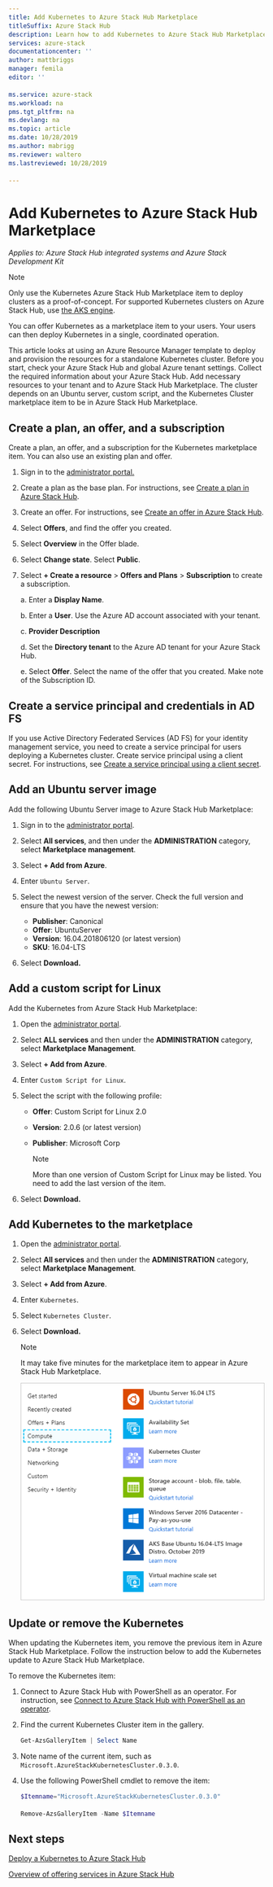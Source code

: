 ```yaml
---
title: Add Kubernetes to Azure Stack Hub Marketplace
titleSuffix: Azure Stack Hub
description: Learn how to add Kubernetes to Azure Stack Hub Marketplace.
services: azure-stack
documentationcenter: ''
author: mattbriggs
manager: femila
editor: ''

ms.service: azure-stack
ms.workload: na
pms.tgt_pltfrm: na
ms.devlang: na
ms.topic: article
ms.date: 10/28/2019
ms.author: mabrigg
ms.reviewer: waltero
ms.lastreviewed: 10/28/2019

---
```


# Add Kubernetes to Azure Stack Hub Marketplace

*Applies to: Azure Stack Hub integrated systems and Azure Stack Development Kit*

> [!note]  
> Only use the Kubernetes Azure Stack Hub Marketplace item to deploy clusters as a proof-of-concept. For supported Kubernetes clusters on Azure Stack Hub, use [the AKS engine](azure-stack-aks-engine.md).

You can offer Kubernetes as a marketplace item to your users. Your users can then deploy Kubernetes in a single, coordinated operation.

This article looks at using an Azure Resource Manager template to deploy and provision the resources for a standalone Kubernetes cluster. Before you start, check your Azure Stack Hub and global Azure tenant settings. Collect the required information about your Azure Stack Hub. Add necessary resources to your tenant and to Azure Stack Hub Marketplace. The cluster depends on an Ubuntu server, custom script, and the Kubernetes Cluster marketplace item to be in Azure Stack Hub Marketplace.

## Create a plan, an offer, and a subscription

Create a plan, an offer, and a subscription for the Kubernetes marketplace item. You can also use an existing plan and offer.

1. Sign in to the [administrator portal.](https://adminportal.local.azurestack.external)

1. Create a plan as the base plan. For instructions, see [Create a plan in Azure Stack Hub](azure-stack-create-plan.md).

1. Create an offer. For instructions, see [Create an offer in Azure Stack Hub](azure-stack-create-offer.md).

1. Select **Offers**, and find the offer you created.

1. Select **Overview** in the Offer blade.

1. Select **Change state**. Select **Public**.

1. Select **+ Create a resource** > **Offers and Plans** > **Subscription** to create a subscription.

    a. Enter a **Display Name**.

    b. Enter a **User**. Use the Azure AD account associated with your tenant.

    c. **Provider Description**

    d. Set the **Directory tenant** to the Azure AD tenant for your Azure Stack Hub. 

    e. Select **Offer**. Select the name of the offer that you created. Make note of the Subscription ID.

## Create a service principal and credentials in AD FS

If you use Active Directory Federated Services (AD FS) for your identity management service, you need to create a service principal for users deploying a Kubernetes cluster. Create service principal using a client secret. For instructions, see [Create a service principal using a client secret](azure-stack-create-service-principals.md#create-a-service-principal-that-uses-client-secret-credentials).

## Add an Ubuntu server image

Add the following Ubuntu Server image to Azure Stack Hub Marketplace:

1. Sign in to the [administrator portal](https://adminportal.local.azurestack.external).

1. Select **All services**, and then under the **ADMINISTRATION** category, select **Marketplace management**.

1. Select **+ Add from Azure**.

1. Enter `Ubuntu Server`.

1. Select the newest version of the server. Check the full version and ensure that you have the newest version:
    - **Publisher**: Canonical
    - **Offer**: UbuntuServer
    - **Version**: 16.04.201806120 (or latest version)
    - **SKU**: 16.04-LTS

1. Select **Download.**

## Add a custom script for Linux

Add the Kubernetes from Azure Stack Hub Marketplace:

1. Open the [administrator portal](https://adminportal.local.azurestack.external).

1. Select **ALL services** and then under the **ADMINISTRATION** category, select **Marketplace Management**.

1. Select **+ Add from Azure**.

1. Enter `Custom Script for Linux`.

1. Select the script with the following profile:
   - **Offer**: Custom Script for Linux 2.0
   - **Version**: 2.0.6 (or latest version)
   - **Publisher**: Microsoft Corp

     > [!Note]  
     > More than one version of Custom Script for Linux may be listed. You need to add the last version of the item.

1. Select **Download.**

## Add Kubernetes to the marketplace

1. Open the [administrator portal](https://adminportal.local.azurestack.external).

1. Select **All services** and then under the **ADMINISTRATION** category, select **Marketplace Management**.

1. Select **+ Add from Azure**.

1. Enter `Kubernetes`.

1. Select `Kubernetes Cluster`.

1. Select **Download.**

    > [!note]  
    > It may take five minutes for the marketplace item to appear in Azure Stack Hub Marketplace.

    ![Kubernetes item in Azure Stack Hub Marketplace](../user/media/azure-stack-solution-template-kubernetes-deploy/marketplaceitem.png)

## Update or remove the Kubernetes

When updating the Kubernetes item, you remove the previous item in Azure Stack Hub Marketplace. Follow the instruction below to add the Kubernetes update to Azure Stack Hub Marketplace.

To remove the Kubernetes item:

1. Connect to Azure Stack Hub with PowerShell as an operator. For instruction, see [Connect to Azure Stack Hub with PowerShell as an operator](azure-stack-powershell-configure-admin.md).

2. Find the current Kubernetes Cluster item in the gallery.

    ```powershell  
    Get-AzsGalleryItem | Select Name
    ```
    
3. Note name of the current item, such as `Microsoft.AzureStackKubernetesCluster.0.3.0`.

4. Use the following PowerShell cmdlet to remove the item:

    ```powershell  
    $Itemname="Microsoft.AzureStackKubernetesCluster.0.3.0"

    Remove-AzsGalleryItem -Name $Itemname
    ```

## Next steps

[Deploy a Kubernetes to Azure Stack Hub](../user/azure-stack-solution-template-kubernetes-deploy.md)

[Overview of offering services in Azure Stack Hub](service-plan-offer-subscription-overview.md)
